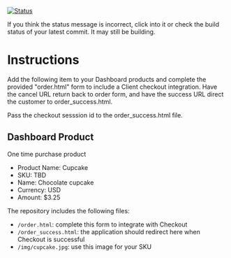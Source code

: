[![Status](https://img.shields.io/badge/status-SUBMITTABLE%20COMMIT:%20204e1fc02bed63894a3c7df446e7c350455b0f8f-brightgreen.svg)](https://github.com/crowdbotics-challenges/bakery_scaffold_9r9W8YFP2vUae9qv/commit/204e1fc02bed63894a3c7df446e7c350455b0f8f)



If you think the status message is incorrect, click into it or check the build status of your latest commit. It may still be building.

# Instructions 

Add the following item to your Dashboard products and complete the provided "order.html" form to include a Client checkout integration. Have the cancel URL return back to order form, and have the success URL direct the customer to order_success.html. 

Pass the checkout sesssion id to the order_success.html file.

## Dashboard Product
One time purchase product
* Product Name: Cupcake
* SKU: TBD
* Name: Chocolate cupcake
* Currency: USD
* Amount: $3.25

The repository includes the following files:
* `/order.html`: complete this form to integrate with Checkout
* `/order_success.html`: the application should redirect here when Checkout is successful
* `/img/cupcake.jpg`: use this image for your SKU
